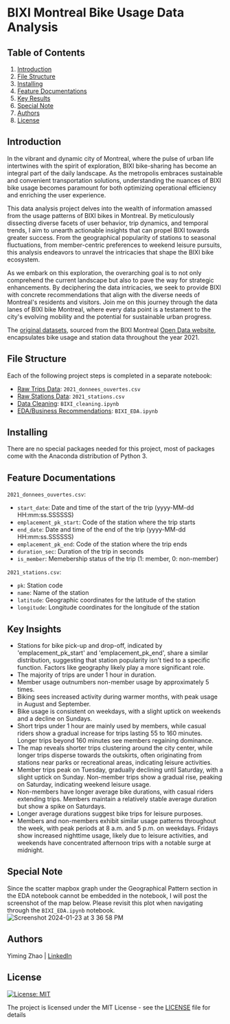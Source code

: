 # BIXI Montreal Bike Usage Data Analysis

## Table of Contents
1. [Introduction](#Introduction)
2. [File Structure](#FileStructure)
3. [Installing](#Installing)
4. [Feature Documentations](#FeatureDocumentations)
5. [Key Results](#KeyResults)
6. [Special Note](#SpecialNote)
7. [Authors](#Authors)
8. [License](#License)

<a name="Introduction"></a>
## Introduction
In the vibrant and dynamic city of Montreal, where the pulse of urban life intertwines with the spirit of exploration, BIXI bike-sharing has become an integral part of the daily landscape. As the metropolis embraces sustainable and convenient transportation solutions, understanding the nuances of BIXI bike usage becomes paramount for both optimizing operational efficiency and enriching the user experience.

This data analysis project delves into the wealth of information amassed from the usage patterns of BIXI bikes in Montreal. By meticulously dissecting diverse facets of user behavior, trip dynamics, and temporal trends, I aim to unearth actionable insights that can propel BIXI towards greater success. From the geographical popularity of stations to seasonal fluctuations, from member-centric preferences to weekend leisure pursuits, this analysis endeavors to unravel the intricacies that shape the BIXI bike ecosystem.

As we embark on this exploration, the overarching goal is to not only comprehend the current landscape but also to pave the way for strategic enhancements. By deciphering the data intricacies, we seek to provide BIXI with concrete recommendations that align with the diverse needs of Montreal's residents and visitors. Join me on this journey through the data lanes of BIXI bike Montreal, where every data point is a testament to the city's evolving mobility and the potential for sustainable urban progress.

The [original datasets](https://s3.ca-central-1.amazonaws.com/cdn.bixi.com/wp-content/uploads/2023/06/Historique-BIXI-2021.zip), sourced from the BIXI Montreal [Open Data website](https://bixi.com/en/open-data), encapsulates bike usage and station data throughout the year 2021.

<a name="FileStructure"></a>
## File Structure
Each of the following project steps is completed in a separate notebook:
- [Raw Trips Data](https://github.com/YimingZ13/BIXI_Montreal_Data_Analysis/blob/main/2021_donnees_ouvertes.csv): `2021_donnees_ouvertes.csv`
- [Raw Stations Data](https://github.com/YimingZ13/BIXI_Montreal_Data_Analysis/blob/main/2021_stations.csv): `2021_stations.csv`
- [Data Cleaning](https://github.com/YimingZ13/BIXI_Montreal_Data_Analysis/blob/main/BIXI_cleaning.ipynb): `BIXI_cleaning.ipynb`
- [EDA/Business Recommendations](https://github.com/YimingZ13/BIXI_Montreal_Data_Analysis/blob/main/BIXI_EDA.ipynb): `BIXI_EDA.ipynb`

<a name="Installing"></a>
## Installing
There are no special packages needed for this project, most of packages come with the Anaconda distribution of Python 3.

<a name="FeatureDocumentations"></a>
## Feature Documentations
`2021_donnees_ouvertes.csv`:
- `start_date`: Date and time of the start of the trip (yyyy-MM-dd HH:mm:ss.SSSSSS)
- `emplacement_pk_start`: Code of the station where the trip starts
- `end_date`: Date and time of the end of the trip (yyyy-MM-dd HH:mm:ss.SSSSSS)
- `emplacement_pk_end`:  Code of the station where the trip ends
- `duration_sec`: Duration of the trip in seconds
- `is_member`: Memebership status of the trip (1: member, 0: non-member)
  
`2021_stations.csv`:
- `pk`: Station code
- `name`: Name of the station
- `latitude`: Geographic coordinates for the latitude of the station
- `longitude`: Longitude coordinates for the longitude of the station

<a name="KeyResults"></a>
## Key Insights
- Stations for bike pick-up and drop-off, indicated by 'emplacement_pk_start' and 'emplacement_pk_end', share a similar distribution, suggesting that station popularity isn't tied to a specific function. Factors like geography likely play a more significant role.
- The majority of trips are under 1 hour in duration.
- Member usage outnumbers non-member usage by approximately 5 times.
- Biking sees increased activity during warmer months, with peak usage in August and September.
- Bike usage is consistent on weekdays, with a slight uptick on weekends and a decline on Sundays.
- Short trips under 1 hour are mainly used by members, while casual riders show a gradual increase for trips lasting 55 to 160 minutes. Longer trips beyond 160 minutes see members regaining dominance.
- The map reveals shorter trips clustering around the city center, while longer trips disperse towards the outskirts, often originating from stations near parks or recreational areas, indicating leisure activities.
- Member trips peak on Tuesday, gradually declining until Saturday, with a slight uptick on Sunday. Non-member trips show a gradual rise, peaking on Saturday, indicating weekend leisure usage.
- Non-members have longer average bike durations, with casual riders extending trips. Members maintain a relatively stable average duration but show a spike on Saturdays.
- Longer average durations suggest bike trips for leisure purposes.
- Members and non-members exhibit similar usage patterns throughout the week, with peak periods at 8 a.m. and 5 p.m. on weekdays. Fridays show increased nighttime usage, likely due to leisure activities, and weekends have concentrated afternoon trips with a notable surge at midnight.

<a name="SpecialNote"></a>
## Special Note
Since the scatter mapbox graph under the Geographical Pattern section in the EDA notebook cannot be embedded in the notebook, I will post the screenshot of the map below. Please revisit this plot when navigating through the `BIXI_EDA.ipynb` notebook.
![Screenshot 2024-01-23 at 3 36 58 PM](https://github.com/YimingZ13/BIXI_Montreal_Data_Analysis/assets/128729320/284e7cec-967c-426e-811f-02d1f6c3056c)

<a name="Authors"></a>
## Authors
Yiming Zhao | [LinkedIn](https://www.linkedin.com/in/yiming-zhao13/)

<a name="License"></a>
## License
[![License: MIT](https://img.shields.io/badge/License-MIT-yellow.svg)](https://opensource.org/licenses/MIT)

The project is licensed under the MIT License - see the [LICENSE](LICENSE) file for details
